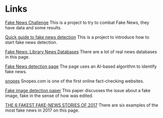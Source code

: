 # Links
[Fake News Challenge](http://www.fakenewschallenge.org/) This is a project to try to combat Fake News, they have data and some results.

[Quick guide to fake news detection](https://www.kdnuggets.com/2017/10/guide-fake-news-detection-social-media.html) This is a project to introduce how to start fake news detection.

[Fake News: Library News Databases](http://aub.edu.lb.libguides.com/Fake-News/Library-Resources) There are a lot of real news databases in this page.

[Fake News detection page](http://adverifai.com/) The page uses an AI-based algorithm  to identify fake news.

[snopes](https://www.snopes.com) Snopes.com is one of the first online fact-checking websites.

[Fake image detection paper](https://ijcsits.org/papers/vol7no22017/4vol7no2.pdf) This paper discusses the issue about a fake image, fake in the sense of how was edited.

 [THE 6 FAKEST FAKE-NEWS STORIES OF 2017](https://libguides.uwf.edu/c.php?g=609513&p=4274530) There are six examples of the most fake news in 2017 on this page.
